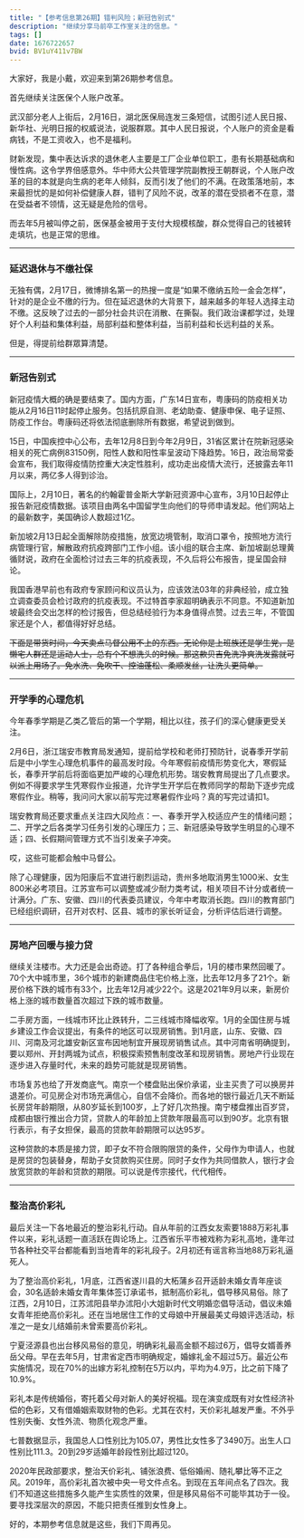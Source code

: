```yaml
---
title: "【参考信息第26期】错判风险；新冠告别式"
description: "继续分享马前卒工作室关注的信息。"
tags: []
date: 1676722657
bvid: BV1uY411v7BW
---
```

大家好，我是小戴，欢迎来到第26期参考信息。

首先继续关注医保个人账户改革。

武汉部分老人上街后，2月16日，湖北医保局连发三条短信，试图引述人民日报、新华社、光明日报的权威说法，说服群眾。其中人民日报说，个人账户的资金是看病钱，不是工资收入，也不是福利。

财新发现，集中表达诉求的退休老人主要是工厂企业单位职工，患有长期基础病和慢性病。这令学界倍感意外。华中师大公共管理学院副教授王朝群说，个人账户改革的目的本就是向生病的老年人倾斜，反而引发了他们的不满。在政策落地前，本来最担忧的是如何补偿健康人群，错判了风险不说，改革的潜在受损者不在意，潜在受益者不领情，这无疑是危险的信号。

而去年5月被叫停之前，医保基金被用于支付大规模核酸，群众觉得自己的钱被转走填坑，也是正常的思维。

---

### 延迟退休与不缴社保

无独有偶，2月17日，微博排名第一的热搜一度是“如果不缴纳五险一金会怎样”，针对的是企业不缴的行为。但在延迟退休的大背景下，越来越多的年轻人选择主动不缴。这反映了过去的一部分社会共识在消散、在撕裂。我们政治课都学过，处理好个人利益和集体利益，局部利益和整体利益，当前利益和长远利益的关系。

但是，得提前给群眾算清楚。

---

### 新冠告别式

新冠疫情大概的确是要结束了。国内方面，广东14日宣布，粤康码的防疫相关功能从2月16日11时起停止服务。包括抗原自测、老幼助查、健康申保、电子证照、防疫工作台。粤康码还将依法彻底删除所有数据，希望说到做到。

15日，中国疾控中心公布，去年12月8日到今年2月9日，31省区累计在院新冠感染相关的死亡病例83150例，阳性人数和阳性率呈波动下降趋势。16日，政治局常委会宣布，我们取得疫情防控重大决定性胜利，成功走出疫情大流行，还披露去年11月以来，两亿多人得到诊治。

国际上，2月10日，著名的约翰霍普金斯大学新冠资源中心宣布，3月10日起停止报告新冠疫情数据。该项目由两名中国留学生向他们的导师申请发起。他们网站上的最新数字，美国确诊人数超过1亿。

新加坡2月13日起全面解除防疫措施，放宽边境管制，取消口罩令，按照地方流行病管理行官，解散政府抗疫跨部门工作小组。该小组的联合主席、新加坡副总理黄循财说，政府在全面检讨过去三年的抗疫表现，不久后将公布报告，提呈国会辩论。

我国香港早前也有政府专家顾问和议员认为，应该效法03年的非典经验，成立独立调查委员会检讨政府的抗疫表现。不过特首李家超明确表示不同意。不知道新加坡最终会交出怎样的检讨报告，但总结经验行为本身值得点赞。过去三年，不管国家还是个人，都值得好好总结。

~~下面是带货时间，今天卖点马督公用不上的东西。无论你是上班族还是学生党，是懒宅人群还是运动人士，总有个不想洗头的时候。那这款贝吉免洗净爽洗发露就可以派上用场了。免水洗、免吹干、控油蓬松、柔顺发丝，让洗头更简单。~~

---

### 开学季的心理危机

今年春季学期是乙类乙管后的第一个学期，相比以往，孩子们的深心健康更受关注。

2月6日，浙江瑞安市教育局发通知，提前给学校和老师打预防针，说春季开学前后是中小学生心理危机事件的最高发时段。今年寒假前疫情形势变化大，寒假延长，春季开学前后将面临更加严峻的心理危机形势。瑞安教育局提出了几点要求。例如不得要求学生凭寒假作业报道，允许学生开学后在教师同学的帮助下逐步完成寒假作业。稍等，我问问大家以前写完过寒暑假作业吗？真的写完过请扣1。

瑞安教育局还要求重点关注四大风险点：一、春季开学入校适应产生的情绪问题；二、开学之后各类学习任务引发的心理压力；三、新冠感染导致学生明显的心理不适；四、长假期间管理方式不当引发亲子冲突。

哎，这些可能都会触中马督公。

除了心理健康，因为阳康后不宜进行剧烈运动，贵州多地取消男生1000米、女生800米必考项目。江苏宣布可以调整或减少耐力类考试，相关项目不计分或者统一计满分。广东、安徽、四川的代表委员建议，今年中考取消长跑。四川的教育部门已经组织调研，召开对农村、区县、城市的家长听证会，分析评估后进行调整。

---

### 房地产回暖与接力贷

继续关注楼市。大力还是会出奇迹。打了各种组合拳后，1月的楼市果然回暖了。70个大中城市里，36个城市的新建商品住宅价格上涨，比去年12月多了21个。新房价格下跌的城市有33个，比去年12月减少22个。这是2021年9月以来，新房价格上涨的城市数量首次超过下跌的城市数量。

二手房方面，一线城市环比止跌转升，二三线城市降幅收窄。1月的全国住房与城乡建设工作会议提出，有条件的地区可以现房销售。到1月底，山东、安徽、四川、河南及河北雄安新区宣布因地制宜开展现房销售试点。其中河南省明确提到，要以郑州、开封两城为试点，积极探索预售制度改革和现房销售。房地产行业现在逐步进入存量时代，未来的趋势可能就是现房销售。

市场复苏也给了开发商底气。南京一个楼盘贴出保价承诺，业主买贵了可以换房并退差价。可见房企对市场充满信心，自信不会降价。而各地的银行最近几天不断延长房贷年龄期限，从80岁延长到100岁，上了好几次热搜。南宁楼盘推出百岁贷，成都由银行推出合力贷，贷款人的年龄加上贷款年限最高可以到90岁。北京有银行表示，有子女担保，最高的贷款年龄期限可以达95岁。

这种贷款的本质是接力贷，即子女不符合限购限贷的条件，父母作为申请人，也就是房贷的包装替身，帮助子女贷款购买住房。同时子女作为共同借款人，银行才会放宽贷款的年龄和贷款的期限。可以说是传宗接代，代代相传。

---

### 整治高价彩礼

最后关注一下各地最近的整治彩礼行动。自从年前的江西女友索要1888万彩礼事件以来，彩礼话题一直活跃在舆论场上。江西省乐平市被戏称为彩礼高地，逢年过节各种社交平台都能看到当地青年的彩礼段子。2月初还有谣言称当地88万彩礼逼死人。

为了整治高价彩礼，1月底，江西省遂川县的大柘蒲乡召开适龄未婚女青年座谈会，30名适龄未婚女青年集体签订承诺书，抵制高价彩礼，倡导移风易俗。除了江西，2月10日，江苏沭阳县举办沭阳小大姐新时代文明婚恋倡导活动，倡议未婚女青年拒绝高价彩礼。还在当地居住工作的丈母娘中开展最美丈母娘评选活动，标准之一是女儿结婚前未曾索要高价彩礼。

宁夏泾源县也出台移风易俗的意见，明确彩礼最高金额不超过6万，倡导女婿善养岳父母。早在去年5月，甘肃省定西市明确规定，婚嫁礼金不超过5万。最近公布实施情况，现在70%的出嫁方彩礼控制在5万以内，平均为4.9万，比之前下降了10.9%。

彩礼本是传统婚俗，寄托着父母对新人的美好祝福。现在演变成既有对女性经济补偿的色彩，又有借婚姻索取财物的色彩。尤其在农村，天价彩礼越发严重。不外乎性别失衡、女性外流、物质化观念严重。

七普数据显示，我国总人口性别比为105.07，男性比女性多了3490万。出生人口性别比111.3。20到29岁适婚年龄段性别比超过120。

2020年民政部要求，整治天价彩礼、铺张浪费、低俗婚闹、随礼攀比等不正之风。2019年，高价彩礼首次被中央一号文件点名。到现在五年间点名了四次。我们不知道这些措施多久能产生实质性的效果，但是移风易俗不可能毕其功于一役。要寻找深层次的原因，不能只把责任推到女性身上。

好的，本期参考信息就是这些，我们下周再见。

